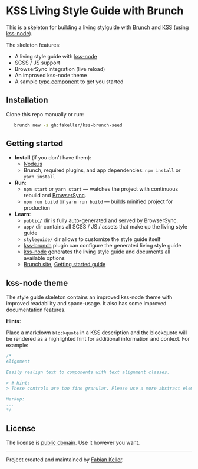 # KSS Living Style Guide with Brunch

This is a skeleton for building a living stylguide with [Brunch](http://brunch.io) and [KSS](http://warpspire.com/kss/) (using [kss-node](https://github.com/kss-node/kss-node)).

The skeleton features:

- A living style guide with [kss-node](https://github.com/kss-node/kss-node)
- SCSS / JS support
- BrowserSync integration (live reload)
- An improved kss-node theme
- A sample [type component](https://github.com/FaKeller/kss-brunch-seed/blob/master/app/scss/components/type/_type.scss) to get you started


## Installation

Clone this repo manually or run: 

```sh 
   brunch new -s gh:fakeller/kss-brunch-seed
```


## Getting started

* **Install** (if you don't have them):
    * [Node.js](http://nodejs.org)
    * Brunch, required plugins, and app dependencies: `npm install` or `yarn install`
* **Run**:
    * `npm start` or `yarn start` — watches the project with continuous rebuild and [BrowserSync](browsersync.io).
    * `npm run build` or `yarn run build` — builds minified project for production    
* **Learn**:
    * `public/` dir is fully auto-generated and served by BrowserSync.
    * `app/` dir contains all SCSS / JS / assets that make up the living style guide
    * `styleguide/` dir allows to customize the style guide itself
    * [kss-brunch](https://github.com/FaKeller/kss-brunch) plugin can configure the generated living style guide
    * [kss-node](https://github.com/kss-node/kss-node) generates the living style guide and documents all available options
    * [Brunch site](http://brunch.io), [Getting started guide](https://github.com/brunch/brunch-guide#readme)


## kss-node theme

The style guide skeleton contains an improved kss-node theme with improved readability and space-usage.
It also has some improved documentation features.

**Hints:**

Place a markdown `blockquote` in a KSS description and the blockquote will be rendered as a highlighted hint for additional information and context. For example:

```scss
/*
Alignment

Easily realign text to components with text alignment classes.

> # Hint:
> These controls are too fine granular. Please use a more abstract element to control text flow, if possible.

Markup:
...
*/
```


## License

The license is [public domain](http://creativecommons.org/publicdomain/zero/1.0/).
Use it however you want.


---

Project created and maintained by [Fabian Keller](http://www.fabian-keller.de).